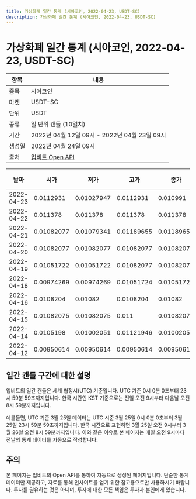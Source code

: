 ```yaml
---
title: 가상화폐 일간 통계 (시아코인, 2022-04-23, USDT-SC)
description: 가상화폐 일간 통계 (시아코인, 2022-04-23, USDT-SC)
---
```



가상화폐 일간 통계 (시아코인, 2022-04-23, USDT-SC)
===

|항목|내용|
|--|--|
|종목|시아코인|
|마켓|USDT-SC|
|단위|USDT|
|종류|일 단위 캔들 (10일치)|
|기간|2022년 04월 12일 09시 - 2022년 04월 23일 09시|
|생성일|2022년 04월 24일 09시|
|출처|[업비트 Open API](https://docs.upbit.com)|


|날짜|시가|저가|고가|종가|비고|
|--|--|--|--|--|--|
|2022-04-23|0.0112931|0.01027947|0.0112931|0.010991|    |
|2022-04-22|0.011378|0.011378|0.011378|0.011378|    |
|2022-04-21|0.01082077|0.01079341|0.01189655|0.01189655|    |
|2022-04-20|0.01082077|0.01082077|0.01082077|0.01082077|    |
|2022-04-19|0.01051722|0.01051722|0.01082077|0.01082077|    |
|2022-04-18|0.00974269|0.00974269|0.01051724|0.01051722|    |
|2022-04-16|0.0108204|0.01082|0.0108204|0.01082|    |
|2022-04-15|0.01082075|0.01082075|0.011|0.01082077|    |
|2022-04-14|0.0105198|0.01002051|0.01121946|0.01002051|    |
|2022-04-12|0.00950614|0.00950614|0.00950614|0.00950614|    |


일간 캔들 구간에 대한 설명
---


업비트의 일간 캔들은 세계 협정시(UTC) 기준입니다. 
UTC 기준 0시 0분 0초부터 23시 59분 59초까지입니다. 
한국 시간인 KST 기준으로는 전일 오전 9시부터 다음날 오전 8시 59분까지입니다. 


예를들면, UTC 기준 3월 25일 데이터는 UTC 시준 3월 25일 0시 0분 0초부터 3월 25일 23시 59분 59초까지입니다. 
한국 시간으로 표현하면 3월 25일 오전 9시부터 3월 26일 오전 8시 59분까지입니다. 
이와 같은 이유로 본 페이지는 매일 오전 9시마다 전날의 통계 데이터를 자동으로 작성합니다. 


주의
---


본 페이지는 업비트의 Open API를 통하여 자동으로 생성된 페이지입니다. 
단순한 통계 데이터만 제공하고, 자료를 통해 인사이트를 얻기 위한 참고용으로만 사용하시기 바랍니다. 
투자를 권유하는 것은 아니며, 투자에 대한 모든 책임은 투자자 본인에게 있습니다. 
